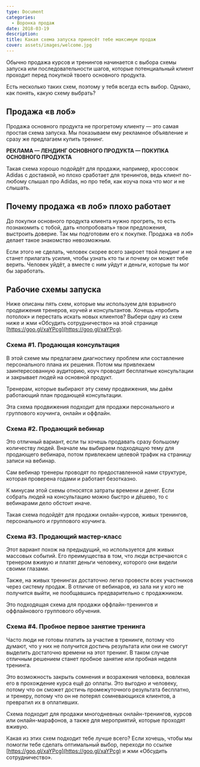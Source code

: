 ```yaml
---
type: Document
categories:
  - Воронка продаж
date: 2018-03-19
description: 
title: Какая схема запуска принесёт тебе максимум продаж
cover: assets/images/welcome.jpg
---
```

Обычно продажа курсов и тренингов начинается с выбора схемы запуска или последовательности шагов, которые потенциальный клиент проходит перед покупкой твоего основного продукта. 

Есть несколько таких схем, поэтому у тебя всегда есть выбор. Однако, как понять, какую схему выбрать?

## Продажа «в лоб»

Продажа основного продукта не прогретому клиенту — это самая простая схема запуска. Мы показываем ему рекламное объявление и сразу же предлагаем купить тренинг.

__РЕКЛАМА — ЛЕНДИНГ ОСНОВНОГО ПРОДУКТА — ПОКУПКА ОСНОВНОГО ПРОДУКТА__

Такая схема хорошо подойдёт для продажи, например, кроссовок Adidas с доставкой, но плохо сработает для тренингов, ведь клиент по-любому слышал про Adidas, но про тебя, как коуча пока что мог и не слышать.

## Почему продажа «в лоб» плохо работает

До покупки основного продукта клиента нужно прогреть, то есть познакомить с тобой, дать «попробовать» твои предложения, выстроить доверие. Так мы подготовим его к покупке. Продажа «в лоб» делает такое знакомство невозможным.

Если этого не сделать, человек скорее всего закроет твой лендинг и не станет прилагать усилия, чтобы узнать кто ты и почему он может тебе верить. Человек уйдёт, а вместе с ним уйдут и деньги, которые ты мог бы заработать.

## Рабочие схемы запуска

Ниже описаны пять схем, которые мы используем для взрывного продвижения тренеров, коучей и консультантов. Хочешь «пробить потолок» и перестать искать новых клиентов? Выбери одну из схем ниже и жми «Обсудить сотрудничество» на этой странице [https://goo.gl/xaYPcg](https://goo.gl/xaYPcg).
### Схема #1. Продающая консультация
В этой схеме мы предлагаем диагностику проблем или составление персонального плана их решения. Потом мы привлекаем заинтересованную аудиторию, коуч проводит бесплатные консультации и закрывает людей на основной продукт.

Тренерам, которые выбирают эту схему продвижения, мы даём работающий план продающей консультации.

Эта схема продвижения подходит для продажи персонального и группового коучинга, онлайн и оффлайн.

### Схема #2. Продающий вебинар

Это отличный вариант, если ты хочешь продавать сразу большому количеству людей. Вначале мы выбираем подходящую тему для продающего вебинара, потом привлекаем целевой трафик на страницу записи на вебинар.

Сам вебинар тренеры проводят по предоставленной нами структуре, которая проверена годами и работает безотказно.

К минусам этой схемы относятся затраты времени и денег. Если собрать людей на консультацию можно быстро и дёшево, то с вебинарами дело обстоит иначе.

Такая схема подойдёт для продажи онлайн-курсов, живых тренингов, персонального и группового коучинга.

### Схема #3. Продающий мастер-класс

Этот вариант похож на предыдущий, но используется для живых массовых событий. Его преимущества в том, что люди встречаются с тренером вживую и платят деньги человеку, которого они видели своими глазами. 

Также, на живых тренингах достаточно легко провести всех участников через систему продаж. В отличие от вебинаров, из зала ни у кого не получится выйти, не пообщавшись предварительно с продажником.

Это подходящая схема для продажи оффлайн-тренингов и оффлайнового группового обучения.

### Схема #4. Пробное первое занятие тренинга

Часто люди не готовы платить за участие в тренинге, потому что думают, что у них не получится достичь результата или они не смогут выделить достаточно времени на этот тренинг. В таком случае отличным решением станет пробное занятие или пробная неделя тренинга.

Это возможность закрыть сомнения и возражения человека, вовлекая его в прохождение курса ещё до оплаты. Это выгодно и человеку, потому что он сможет достичь промежуточного результата бесплатно, и тренеру, потому что он не потерял сомневающихся клиентов, а превратил их в оплативших.

Схема подходит для продажи многодневных онлайн-тренингов, курсов или онлайн-марафонов, а также для мероприятий, которые проходят вживую.


Какая из этих схем подходит тебе лучше всего? Если хочешь, чтобы мы помогли тебе сделать оптимальный выбор, переходи по ссылке [https://goo.gl/xaYPcg](https://goo.gl/xaYPcg) и жми «Обсудить сотрудничество».
